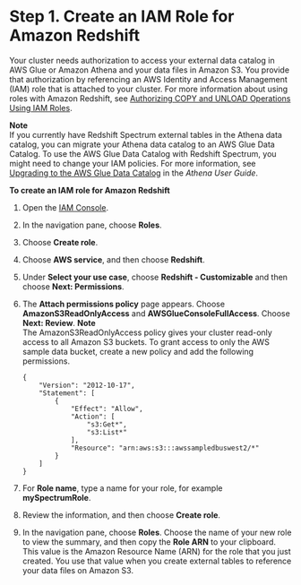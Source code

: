 # Step 1\. Create an IAM Role for Amazon Redshift<a name="c-getting-started-using-spectrum-create-role"></a>

Your cluster needs authorization to access your external data catalog in AWS Glue or Amazon Athena and your data files in Amazon S3\. You provide that authorization by referencing an AWS Identity and Access Management \(IAM\) role that is attached to your cluster\. For more information about using roles with Amazon Redshift, see [Authorizing COPY and UNLOAD Operations Using IAM Roles](http://docs.aws.amazon.com/redshift/latest/mgmt/copy-unload-iam-role.html)\.

**Note**  
If you currently have Redshift Spectrum external tables in the Athena data catalog, you can migrate your Athena data catalog to an AWS Glue Data Catalog\. To use the AWS Glue Data Catalog with Redshift Spectrum, you might need to change your IAM policies\. For more information, see [Upgrading to the AWS Glue Data Catalog](http://docs.aws.amazon.com/athena/latest/ug/glue-athena.html#glue-upgrade) in the *Athena User Guide*\.

**To create an IAM role for Amazon Redshift**

1. Open the [IAM Console](https://console.aws.amazon.com/iam/home?#home)\.

1. In the navigation pane, choose **Roles**\.

1. Choose **Create role**\.

1. Choose **AWS service**, and then choose **Redshift**\.

1. Under **Select your use case**, choose **Redshift \- Customizable** and then choose **Next: Permissions**\.

1. The **Attach permissions policy** page appears\. Choose **AmazonS3ReadOnlyAccess** and **AWSGlueConsoleFullAccess**\. Choose **Next: Review**\.
**Note**  
The AmazonS3ReadOnlyAccess policy gives your cluster read\-only access to all Amazon S3 buckets\. To grant access to only the AWS sample data bucket, create a new policy and add the following permissions\.  

   ```
   {
       "Version": "2012-10-17",
       "Statement": [
           {
               "Effect": "Allow",
               "Action": [
                   "s3:Get*",
                   "s3:List*"
               ],
               "Resource": "arn:aws:s3:::awssampledbuswest2/*"
           }
       ]
   }
   ```

1. For **Role name**, type a name for your role, for example **mySpectrumRole**\.

1. Review the information, and then choose **Create role**\.

1. In the navigation pane, choose **Roles**\. Choose the name of your new role to view the summary, and then copy the **Role ARN** to your clipboard\. This value is the Amazon Resource Name \(ARN\) for the role that you just created\. You use that value when you create external tables to reference your data files on Amazon S3\.